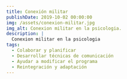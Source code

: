 ```yaml
---
title: Conexión militar
publishDate: 2019-10-02 00:00:00
img: /assets/conexion-militar.jpg
img_alt: Conexion militar en la psicologia.
description: |
  Conexion militar en la psicologia
tags:
  - Colaborar y planificar
  - Desarrollar técnicas de comunicación
  - Ayudar a modificar el programa
  - Reintegración y adaptación
---
```



